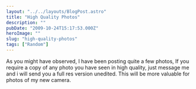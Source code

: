 ```yaml
---
layout: "../../layouts/BlogPost.astro"
title: "High Quality Photos"
description: ""
pubDate: "2009-10-24T15:17:53.000Z"
heroImage: ""
slug: "high-quality-photos"
tags: ["Random"]
---
```


As you might have observed, I have been posting quite a few photos, If you require a copy of any photo you have seen in high quality, just message me and i will send you a full res version unedited. This will be more valuable for photos of my new camera.
